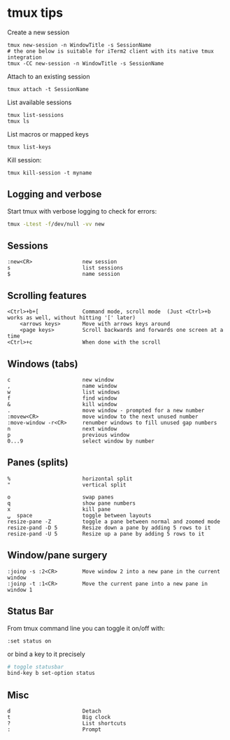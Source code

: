 # tmux tips

Create a new session

    tmux new-session -n WindowTitle -s SessionName
    # the one below is suitable for iTerm2 client with its native tmux integration
    tmux -CC new-session -n WindowTitle -s SessionName

Attach to an existing session

    tmux attach -t SessionName

List available sessions

    tmux list-sessions
    tmux ls
    
List macros or mapped keys

    tmux list-keys

Kill session:

    tmux kill-session -t myname

## Logging and verbose
Start tmux with verbose logging to check for errors:
```sh
tmux -Ltest -f/dev/null -vv new
```

## Sessions

    :new<CR>                new session
    s                       list sessions
    $                       name session

## Scrolling features

    <Ctrl>+b+[              Command mode, scroll mode  (Just <Ctrl>+b works as well, without hitting '[' later)
        <arrows keys>       Move with arrows keys around
        <page keys>         Scroll backwards and forwards one screen at a time
    <Ctrl>+c                When done with the scroll

## Windows (tabs)

    c                       new window
    ,                       name window
    w                       list windows
    f                       find window
    &                       kill window
    .                       move window - prompted for a new number
    :movew<CR>              move window to the next unused number
    :move-window -r<CR>     renumber windows to fill unused gap numbers
    n                       next window
    p                       previous window
    0...9                   select window by number

## Panes (splits)

    %                       horizontal split
    "                       vertical split
    
    o                       swap panes
    q                       show pane numbers
    x                       kill pane
    ⍽  space                toggle between layouts
    resize-pane -Z          toggle a pane between normal and zoomed mode
    resize-pand -D 5        Resize down a pane by adding 5 rows to it
    resize-pand -U 5        Resize up a pane by adding 5 rows to it

## Window/pane surgery

    :joinp -s :2<CR>        Move window 2 into a new pane in the current window
    :joinp -t :1<CR>        Move the current pane into a new pane in window 1


## Status Bar
From tmux  command line you can toggle it on/off with:
```
:set status on
```
or bind a key to it precisely
```sh
# toggle statusbar
bind-key b set-option status
```

## Misc

    d                       Detach
    t                       Big clock
    ?                       List shortcuts
    :                       Prompt
